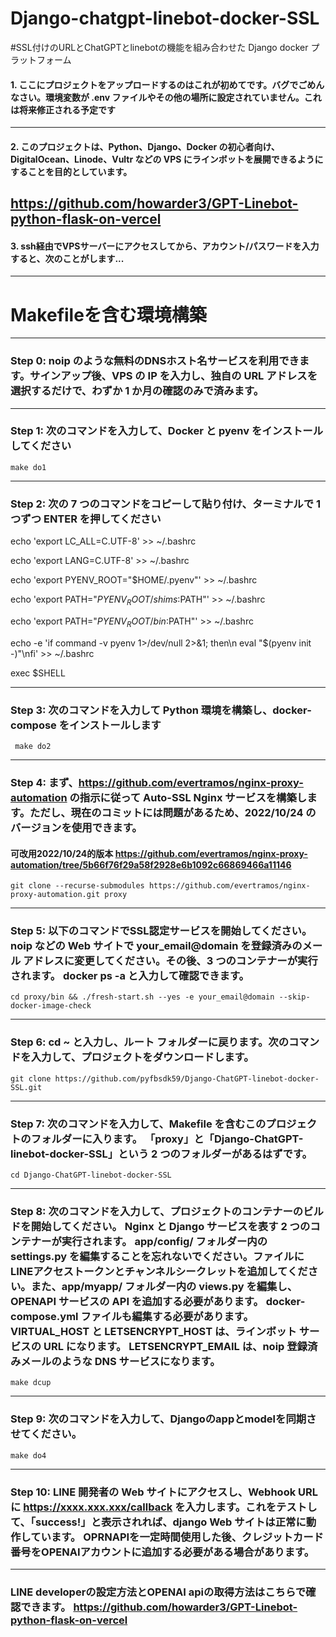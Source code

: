 # Django-chatgpt-linebot-docker-SSL
#SSL付けのURLとChatGPTとlinebotの機能を組み合わせた Django docker プラットフォーム



#### 1. ここにプロジェクトをアップロードするのはこれが初めてです。バグでごめんなさい。環境変数が .env ファイルやその他の場所に設定されていません。これは将来修正される予定です

------
#### 2. このプロジェクトは、Python、Django、Docker の初心者向け、DigitalOcean、Linode、Vultr などの VPS にラインボットを展開できるようにすることを目的としています。

https://github.com/howarder3/GPT-Linebot-python-flask-on-vercel
------
#### 3. ssh経由でVPSサーバーにアクセスしてから、アカウント/パスワードを入力すると、次のことがします...

------
# Makefileを含む環境構築

------
### Step 0: noip のような無料のDNSホスト名サービスを利用できます。サインアップ後、VPS の IP を入力し、独自の URL アドレスを選択するだけで、わずか 1 か月の確認のみで済みます。


------
### Step 1: 次のコマンドを入力して、Docker と pyenv をインストールしてください
    
    make do1

------
### Step 2: 次の 7 つのコマンドをコピーして貼り付け、ターミナルで 1 つずつ ENTER を押してください

echo 'export LC_ALL=C.UTF-8' >> ~/.bashrc

echo 'export LANG=C.UTF-8' >> ~/.bashrc

echo 'export PYENV_ROOT="$HOME/.pyenv"' >> ~/.bashrc

echo 'export PATH="$PYENV_ROOT/shims:$PATH"' >> ~/.bashrc

echo 'export PATH="$PYENV_ROOT/bin:$PATH"' >> ~/.bashrc

echo -e 'if command -v pyenv 1>/dev/null 2>&1; then\n eval "$(pyenv init -)"\nfi' >> ~/.bashrc

exec $SHELL

------
### Step 3: 次のコマンドを入力して Python 環境を構築し、docker-compose をインストールします

     make do2

------
### Step 4: まず、https://github.com/evertramos/nginx-proxy-automation の指示に従って Auto-SSL Nginx サービスを構築します。ただし、現在のコミットには問題があるため、2022/10/24 のバージョンを使用できます。


   #### 可改用2022/10/24的版本 https://github.com/evertramos/nginx-proxy-automation/tree/5b66f76f29a58f2928e6b1092c66869466a11146
    
    
    
    git clone --recurse-submodules https://github.com/evertramos/nginx-proxy-automation.git proxy 


------    
### Step 5: 以下のコマンドでSSL認定サービスを開始してください。 noip などの Web サイトで your_email@domain を登録済みのメール アドレスに変更してください。その後、3 つのコンテナーが実行されます。 docker ps -a と入力して確認できます。


    cd proxy/bin && ./fresh-start.sh --yes -e your_email@domain --skip-docker-image-check

    
    
    
------    
### Step 6: cd ~ と入力し、ルート フォルダーに戻ります。次のコマンドを入力して、プロジェクトをダウンロードします。

    git clone https://github.com/pyfbsdk59/Django-ChatGPT-linebot-docker-SSL.git
   
------   
### Step 7: 次のコマンドを入力して、Makefile を含むこのプロジェクトのフォルダーに入ります。 「proxy」と「Django-ChatGPT-linebot-docker-SSL」という 2 つのフォルダーがあるはずです。

    cd Django-ChatGPT-linebot-docker-SSL



------
### Step 8: 次のコマンドを入力して、プロジェクトのコンテナーのビルドを開始してください。 Nginx と Django サービスを表す 2 つのコンテナーが実行されます。 app/config/ フォルダー内の settings.py を編集することを忘れないでください。ファイルにLINEアクセストークンとチャンネルシークレットを追加してください。また、app/myapp/ フォルダー内の views.py を編集し、OPENAPI サービスの API を追加する必要があります。 docker-compose.yml ファイルも編集する必要があります。 VIRTUAL_HOST と LETSENCRYPT_HOST は、ラインボット サービスの URL になります。 LETSENCRYPT_EMAIL は、noip 登録済みメールのような DNS サービスになります。

    make dcup
    
    
------
### Step 9: 次のコマンドを入力して、Djangoのappとmodelを同期させてください。
    make do4

------
### Step 10: LINE 開発者の Web サイトにアクセスし、Webhook URLに https://xxxx.xxx.xxx/callback を入力します。これをテストして、「success!」と表示されれば、django Web サイトは正常に動作しています。 OPRNAPIを一定時間使用した後、クレジットカード番号をOPENAIアカウントに追加する必要がある場合があります。

------
### LINE developerの設定方法とOPENAI apiの取得方法はこちらで確認できます。 https://github.com/howarder3/GPT-Linebot-python-flask-on-vercel
